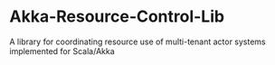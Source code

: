 # Akka-Resource-Control-Lib
A library for coordinating resource use of multi-tenant actor systems implemented for Scala/Akka
